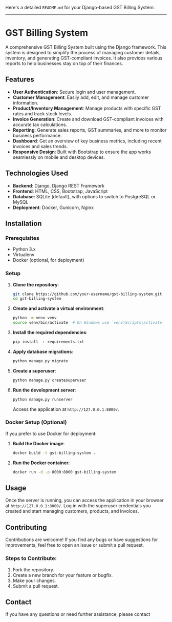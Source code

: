 Here's a detailed `README.md` for your Django-based GST Billing System:

---

# GST Billing System

A comprehensive GST Billing System built using the Django framework. This system is designed to simplify the process of managing customer details, inventory, and generating GST-compliant invoices. It also provides various reports to help businesses stay on top of their finances.

## Features

- **User Authentication**: Secure login and user management.
- **Customer Management**: Easily add, edit, and manage customer information.
- **Product/Inventory Management**: Manage products with specific GST rates and track stock levels.
- **Invoice Generation**: Create and download GST-compliant invoices with accurate tax calculations.
- **Reporting**: Generate sales reports, GST summaries, and more to monitor business performance.
- **Dashboard**: Get an overview of key business metrics, including recent invoices and sales trends.
- **Responsive Design**: Built with Bootstrap to ensure the app works seamlessly on mobile and desktop devices.

## Technologies Used

- **Backend**: Django, Django REST Framework
- **Frontend**: HTML, CSS, Bootstrap, JavaScript
- **Database**: SQLite (default), with options to switch to PostgreSQL or MySQL
- **Deployment**: Docker, Gunicorn, Nginx

## Installation

### Prerequisites

- Python 3.x
- Virtualenv
- Docker (optional, for deployment)

### Setup

1. **Clone the repository**:
   ```bash
   git clone https://github.com/your-username/gst-billing-system.git
   cd gst-billing-system
   ```

2. **Create and activate a virtual environment**:
   ```bash
   python -m venv venv
   source venv/bin/activate  # On Windows use `venv\Scripts\activate`
   ```

3. **Install the required dependencies**:
   ```bash
   pip install -r requirements.txt
   ```

4. **Apply database migrations**:
   ```bash
   python manage.py migrate
   ```

5. **Create a superuser**:
   ```bash
   python manage.py createsuperuser
   ```

6. **Run the development server**:
   ```bash
   python manage.py runserver
   ```

   Access the application at `http://127.0.0.1:8000/`.

### Docker Setup (Optional)

If you prefer to use Docker for deployment:

1. **Build the Docker image**:
   ```bash
   docker build -t gst-billing-system .
   ```

2. **Run the Docker container**:
   ```bash
   docker run -d -p 8000:8000 gst-billing-system
   ```

## Usage

Once the server is running, you can access the application in your browser at `http://127.0.0.1:8000/`. Log in with the superuser credentials you created and start managing customers, products, and invoices.

## Contributing

Contributions are welcome! If you find any bugs or have suggestions for improvements, feel free to open an issue or submit a pull request.

### Steps to Contribute:

1. Fork the repository.
2. Create a new branch for your feature or bugfix.
3. Make your changes.
4. Submit a pull request.

## Contact

If you have any questions or need further assistance, please contact
